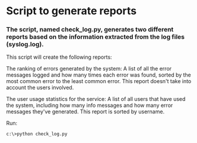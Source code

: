 # Script to generate reports

### The script, named check_log.py, generates two different reports based on the information extracted from the log files (syslog.log). 

This script will create the following reports:

The ranking of errors generated by the system: A list of all the error messages logged and how many 
times each error was found, sorted by the most common error to the least common error. This report 
doesn't take into account the users involved.

The user usage statistics for the service: A list of all users that have used the system, including 
how many info messages and how many error messages they've generated. This report is sorted by username.

Run:

```
c:\>python check_log.py
```
